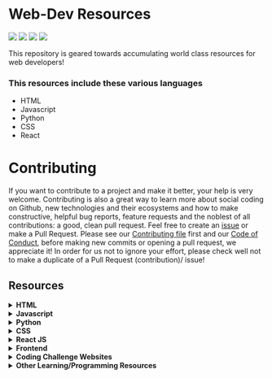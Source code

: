 # Web-Dev Resources

<a href="https://github.com/chryz-hub/web-dev-resources"><img src="https://img.shields.io/badge/PRs-welcome-green"></a> 
<a href="https://github.com/chryz-hub/web-dev-resources"><img src="https://img.shields.io/badge/Contributions-welcome-green"></a> 
<a href="https://github.com/chryz-hub/web-dev-resources/graphs/contributors"><img src="https://img.shields.io/github/contributors/chryz-Hub/web-dev-resources?style=plastic"></a>
<a href="https://github.com/chryz-hub/web-dev-resources/stargazers"><img src="https://img.shields.io/github/stars/chryz-Hub/web-dev-resources?style=plastic"></a>

This repository is geared towards accumulating world class resources for web developers!

### This resources include these various languages

- HTML
- Javascript
- Python
- CSS
- React 


# Contributing

If you want to contribute to a project and make it better, your help is very welcome. Contributing is also a great way to learn more about social coding on Github, new technologies and their ecosystems and how to make constructive, helpful bug reports, feature requests and the noblest of all contributions: a good, clean pull request.
Feel free to create an [issue](https://github.com/chryz-hub/web-dev-resources/issues) or make a Pull Request. Please see our [Contributing file](https://github.com/chryz-hub/web-dev-resources/blob/master/CONTRIBUTING.md)
first and our [Code of Conduct](https://github.com/chryz-hub/web-dev-resources/blob/master/CODE_OF_CONDUCT.md), before making new commits or opening a pull request, we appreciate it!
In order for us not to ignore your effort, please check well not to make a duplicate of a Pull Request (contribution)/ issue!

## Resources

<details><summary><strong> HTML </summary><blockquote></strong>
You can create segments for html blogs, documentations, repositories, books and the rest by adding contents.
<br />
<br />
<details><summary>.html websites </summary><blockquote>
<ul>
  <li><a href="https://html5doctor.com"> HTML5 Doctor</a></li>
  <li><a href="https://www.w3resource.com/html/HTML-tutorials.php">w3resource- HTML</a></li>
  <li><a href="https://www.w3resource.com/html5/introduction.php">w3resource- HTML5</a></li>
  <li><a href="https://progate.com/courses/html">Progate</a></li>
  <li><a href="https://www.codecademy.com/learn/learn-html">Learn HTML- Codecademy</a></li>
  <li><a href="https://scrimba.com/g/ghtml">Introduction to HTML- Scrimba</a></li>
  <li><a href="https://html5rocks.com"> HTML5 Rocks</a></li>
  <li><a href="https://www.afterhoursprogramming.com/tutorial/html/">After Hours Programming</a></li>
  <li><a href="https://htmlreference.io"> HTML5 Reference</a></li>
  <li><a href="https://www.geeksforgeeks.org/html-tutorials/?ref=lbp">GeeksforGeeks</a></li>
  <li><a href="https://html.com/">html.com</a></li>
  <li><a href="https://htmldog.com/"> HTML Dog</a></li>
</ul>
</blockquote></details>

<details><summary> .html courses/videos </summary><blockquote>
<ul>
  <li><a href="https://www.classcentral.com/course/introhtml-4307?utm_source=fcc_medium&utm_medium=web&utm_campaign=cs_programming_july_2021">Introduction to HTML5</a></li>
  <li><a href="https://www.udemy.com/course/practical-html/">Learn Practical HTML Crash Course in 85-Minutes</a></li>
  <li><a href="https://www.udemy.com/course/html-introduction-course-learn-html-in-2-hours/">HTML Introduction Course</a></li>
  <li><a href="https://www.udemy.com/course/web-development-learn-by-doing-html5-css3-from-scratch-introductory/?LSNPUBID=JVFxdTr9V80&ranEAID=JVFxdTr9V80&ranMID=39197&ranSiteID=JVFxdTr9V80-wJX42730UtT4Yv9feNvCuQ&utm_medium=udemyads&utm_source=aff-campaign">Web Development By Doing: HTML / CSS From Scratch</a></li>
  <li><a href="https://www.udemy.com/course/how-i-landed-a-web-development-job-earned-5k-freelancing/?LSNPUBID=JVFxdTr9V80&ranEAID=JVFxdTr9V80&ranMID=39197&ranSiteID=JVFxdTr9V80-_DOkslmcJoCEChR4iCx5bw&utm_medium=udemyads&utm_source=aff-campaign">Learn HTML & CSS: How To Start Your Web Development Career</a></li>
  <li><a href="https://www.udemy.com/course/master-the-basics-of-html5-css3-beginner-web-development/?LSNPUBID=JVFxdTr9V80&ranEAID=JVFxdTr9V80&ranMID=39197&ranSiteID=JVFxdTr9V80-XOO.vj_kLoFIKkCA_..iPg&utm_medium=udemyads&utm_source=aff-campaign">Master the Basics of HTML5 & CSS3: Beginner Web Development</a></li>
</ul>
</blockquote></details>
</details>

<details><summary><strong> Javascript </summary><blockquote></strong>
You can create segments for javascript blogs, documentations, repositories, books and the rest by adding contents.
<br />
<br />
<details><summary> .js websites </summary><blockquote>
<ul>
  <li><a href="https://javascript.info">Javascript.info </a></li>
  <li><a href="https://www.vanillajavascriptprojects.com/">Vanilla Javacript Projects</a></li>
  <li><a href="https://progate.com/courses/es6">Progate</a></li>
  <li><a href="https://www.codecademy.com/catalog/language/javascript">codecademy</a></li>
  <li><a href="https://www.edx.org/learn/javascript">Edx</a></li>
  <li><a href="http://www.thatjsdude.com/interview/js1.html">JS: Interview Algorithm</a></li>
  <li><a href="https://Javascript30.com"> Javascript30</a></li>
  <li><a href="https://www.w3resource.com/javascript/javascript.php">w3resource</a></li>
  <li><a href="https://1loc.dev/"> Javascript Utilities</a></li>
  <li><a href="https://ui.dev/beginners-guide-to-javascript-prototype/">A Beginner's Guide to JavaScript's Prototype </a></li>
  <li><a href="https://www.programiz.com/javascript">Programiz</a></li>
  <li><a href="https://www.afterhoursprogramming.com/tutorial/javascript/">After Hours Programming</a></li>
  <li><a href="https://www.geeksforgeeks.org/javascript-tutorial/?ref=ghm">GeeksforGeeks</a></li>
</ul>
</blockquote></details>

<details><summary> .js courses/videos </summary><blockquote>
<ul>
  <li><a href="https://www.classcentral.com/course/javascript-4295">Interactivity with JavaScript</a></li>
  <li><a href="https://www.classcentral.com/course/web-application-development-4288">Web Application Development with JavaScript and MongoDB</a></li>
  <li><a href="https://www.classcentral.com/course/javascript-basics-36577">JavaScript Basics</a></li>
  <li><a href="https://www.classcentral.com/course/javascript-data-manipulation-43871">Data Manipulation in JavaScript</a></li>
  <li><a href="https://www.classcentral.com/course/edx-programming-for-the-web-with-javascript-8518">Programming for the Web with JavaScript</a></li>
  <li><a href="https://www.freecodecamp.org/learn/javascript-algorithms-and-data-structures/">JavaScript Algorithms and Data Structures</a></li>
  <li><a href="https://www.khanacademy.org/computing/computer-programming/programming">Intro to JS: Drawing & Animation</a></li>
  <li><a href="https://www.khanacademy.org/computing/computer-programming/programming-natural-simulations">Advanced JS: Natural Simulations</a></li>
  <li><a href="https://www.freecodecamp.org/learn/data-visualization/">Data Visualization</a></li>
  <li><a href="https://www.udemy.com/courses/search/?price=price-free&q=free+javascript+courses&sort=relevance&src=ukw">Free Udemy Javascript Courses</a></li>
  <li><a href="https://www.classcentral.com/course/javascript-jquery-json-9568">JavaScript, jQuery, and JSON</a></li>
</ul>
</blockquote></details>

<details><summary> .js repositories </summary><blockquote>
<ul>
  <li><a href="https://github.com/Asabeneh/30-Days-Of-JavaScript">30 Days Of JavaScript</a></li>
  <li><a href="https://github.com/GalvanizeOpenSource/Learn-To-Code-JavaScript">Learn To Code JavaScript</a></li>
  <li><a href="https://github.com/Asabeneh/JavaScript-for-Everyone">JavaScript For Everyone</a></li>
  <li><a href="https://github.com/ryanmcdermott/clean-code-javascript">Clean Code JavaScript</a></li>
  <li><a href="https://github.com/Asabeneh/Functional-Programming-in-JavaScript">Functional Programming in JavaScript</a></li>
  <li><a href="https://github.com/leonardomso/33-js-concepts">33 Concepts Every JavaScript Developer Should Know</a></li>
  <li><a href="https://github.com/30-seconds/30-seconds-of-code">30 seconds of code</a></li>
  <li><a href="https://github.com/thejsway/thejsway">The JavaScript Way</a></li>
  <li><a href="https://github.com/JSsnippets/JavaScript-snippets">JavaScript-snippets </a></li>
  <li><a href="https://github.com/john-smilga/javascript-basic-projects">Javascript Basic Projects</a></li>
  <li><a href="https://github.com/wesbos/beginner-javascript">Beginner JavaScript</a></li>
  <li><a href="https://www.rithmschool.com/courses/javascript-computer-science-fundamentals">Rithm School Computer Science Fundamentals with JavaScript</a></li>
  <li><a href="https://github.com/ironhack-labs/lab-javascript-vikings">LAB | JS Vikings</a></li>
  <li><a href="https://github.com/goldbergyoni/javascript-testing-best-practices">Javascript Testing Best Practices</a></li>
  <li><a href="https://github.com/lydiahallie/javascript-questions">Javascript Questions</a></li>
  <li><a href="https://gist.github.com/Geoff-Ford/c985b67a1a27deadb970d828b6a90282">Master the JavaScript Interview</a></li>
  <li><a href="https://github.com/trekhleb/javascript-algorithms">JavaScript Algorithms and Data Structures</a></li>
  <li><a href="https://github.com/getify/You-Dont-Know-JS">You Don't Know JS Yet</a></li>
  <li><a href="https://github.com/learning-zone/javascript-interview-questions">Learning zone -JavaScript Interview Questions</a></li>
  <li><a href="https://github.com/ganqqwerty/123-Essential-JavaScript-Interview-Questions">123-JavaScript Interview Questions</a></li>
  <li><a href="https://github.com/GitbookIO/javascript">Learn JavaScript</a></li>
  <li><a href="https://github.com/yeungon/In-JavaScript-we-trust">In JS we trust</a></li>
  <li><a href="https://github.com/knaxus/problem-solving-javascript">Problem Solving using Javascript</a></li>
  <li><a href="https://github.com/sadanandpai/javascript-code-challenges">JavaScript Modern Interview Code Challenges</a></li>
  <li><a href="https://github.com/vvscode/js--interview-questions">JS interview questions</a></li>
  <li><a href="https://github.com/kennymkchan/interview-questions-in-javascript">Interview Algorithm Questions in Javascript</a></li>
  <li><a href="https://github.com/micromata/awesome-javascript-learning">Awesome JavaScript Learning</a></li>
  <li><a href="https://github.com/amilajack/js-algorithms">JS Algos</a></li>
  <li><a href="https://github.com/learning-zone/javascript-interview-questions">Learning zone- JavaScript Interview Questions</a></li>
  <li><a href="https://github.com/benoitvallon/computer-science-in-javascript">Computer Science in JavaScript (ES5 and ES6)</a></li>
  <li><a href="https://github.com/rohan-paul/Awesome-JavaScript-Interviews">Awesome JavaScript Interviews</a></li>
  <li><a href="https://github.com/javascript-society/javascript-path">JavaScript Path</a></li>
  <li><a href="https://github.com/sudheerj/javascript-interview-questions">JavaScript Interview Questions & Answers</a></li>
  <li><a href="https://github.com/humanwhocodes/computer-science-in-javascript">Computer Science in JavaScript</a></li>
  <li><a href="https://github.com/mgechev/javascript-algorithms">javascript-algorithms</a></li>
  <li><a href="https://github.com/workshopper/javascripting">JAVASCRIPTING</a></li>
  <li><a href="https://github.com/loiane/javascript-datastructures-algorithms">Learning JavaScript Data Structures and Algorithms</a></li>
  <li><a href="https://github.com/TheOdinProject/javascript-exercises">Javascript Exercises</a></li>
  <li><a href="https://github.com/sorrycc/awesome-javascript">Awesome JavaScript </a></li>
  <li><a href="https://github.com/nas5w/javascript-tips-and-tidbits">JavaScript tips and tidibits</a></li>
  <li><a href="https://github.com/coodict/javascript-in-one-pic">JavaScript in one pic</a></li>
  <li><a href="https://github.com/lydiahallie/javascript-questions">Learn JavaScript</a></li>
  <li><a href="https://github.com/airbnb/javascript">Airbnb JavaScript Style Guide() {</a></li>
  <li><a href="https://github.com/TheAlgorithms/Javascript">The Algorithms - Javascript</a></li>
</ul>
</blockquote></details>

<details><summary> .js blogs </summary><blockquote>
<ul>
    <li><a href="https://dev.to/macmacky/70-javascript-interview-questions-5gfi">70 JavaScript Interview Questions</a></li>
</ul>
</blockquote></details>

<details><summary> .js books </summary><blockquote>
<ul>
  <li><a href="https://ubahthebuilder.gumroad.com/l/js-50">JavaScript Notes and Illustrations (50 concepts)</a></li>
  <li><a href="https://eloquentjavascript.net/">Eloquent JavaScript </a></li>
  <li><a href="https://exploringjs.com/">Exploring JS </a></li>
  <li><a href="https://leanpub.com/thejsway">The JavaScript Way </a></li>
</ul>
</blockquote></details>
</details>

<details><summary><strong> Python </summary><blockquote></strong>
You can create segments for python blogs, documentations, repositories, books and the rest by adding contents.
<br />
<br />
<details><summary> .py websites </summary><blockquote>
<ul>
  <li><a href="https://pythonbasics.org">Python Basics</a></li>
  <li><a href="https://www.w3resource.com/python/python-tutorial.php">w3resource</a></li>
  <li><a href="https://intellipaat.com/blog/tutorial/python-tutorial/">intelliPaat</a></li>
  <li><a href="http://www.alan-g.me.uk/l2p/index.htm">Learning To Program</a></li>
  <li><a href="https://www.afterhoursprogramming.com/tutorial/python/">After Hours Programming</a></li>
  <li><a href="https://learnpython.org">Learn Python</a></li>
  <li><a href="https://py4e.com">Py4e</a></li>
  <li><a href="https://thepythonguru.com/">ThePythonGuru</a></li>
  <li><a href="https://www.python-course.eu/python3_course.php">Python Course</a></li>
  <li><a href="https://stephensugden.com/crash_into_python/">Crash into Python</a></li>
  <li><a href="http://pythontutor.com/">Pyton Tutor</a></li>
  <li><a href="https://diveintopython3.net/">Dive Into Python 3</a></li>
  <li><a href="https://pythonprogramming.net">Python Programming</a></li>
  <li><a href="https://docs.python.org/3/tutorial/index.html">Python Official Documentation</a></li>
  <li><a href="https://automatetheboringstuff.com">Automate the Boring Stuff with Python</a></li>
  <li><a href="https://www.tutorialspoint.com/python/index.htm"> TutorialsPoint</a></li>
  <li><a href="https://www.codecademy.com/catalog/language/python">codecademy</a></li>
  <li><a href="https://www.kaggle.com/learn/python">Kaggle</a></li>
  <li><a href="https://www.w3schools.com/python/">w3schools</a></li>
  <li><a href="https://www.programiz.com/python-programming">Programiz</a></li>
  <li><a href="https://realpython.com">Real Python</a></li>
  <li><a href="https://www.sololearn.com/learning/1073">Sololearn</a></li>
  <li><a href="http://algosaur.us/data-structures-basics/">Algosaurus- A graphic guide to algorithms</a></li>
  <li><a href="https://developers.google.com/edu/python">Google's Python Class</a></li>
  <li><a href="https://www.fullstackpython.com/">Full Stack Python</a></li>
  <li><a href="https://learnxinyminutes.com/docs/python/">Learn X In Y Minutes</a></li>
  <li><a href="https://progate.com/languages/python">Progate</a></li>
  <li><a href="https://www.pythonforbeginners.com/">PythonForBeginners</a></li>
  <li><a href="https://www.edx.org/learn/python">Edx</a></li>
  <li><a href="https://wwhttps://www.geeksforgeeks.org/python-programming-language/">GeeksforGeeks</a></li>
  <li><a href="https://www.pythoncheatsheet.org/">Python Cheatsheet</a></li>
  <li><a href="https://docs.python-guide.org/">The Hitchhiker’s Guide to Python</a></li>
</ul>
</blockquote></details>

<details><summary> .py courses/videos </summary><blockquote>
<ul>
  <li><a href="https://www.coursera.org/learn/python-crash-course">Crash Course on Python</a></li>
  <li><a href="https://www.coursera.org/learn/python">Programming for Everybody (Getting Started with Python)</a></li>
  <li><a href="https://www.coursera.org/learn/python-data">Python Data Structures</a></li>
  <li><a href="https://www.coursera.org/specializations/python-3-programming">Python 3 Programming Specialization</a></li>
  <li><a href="https://www.classcentral.com/course/interactivepython1-408?utm_source=fcc_medium&utm_medium=web&utm_campaign=cs_programming_july_2021">An Introduction to Interactive Programming in Python (Part 1)</a></li>
  <li><a href="https://www.classcentral.com/course/programming1-385?utm_source=fcc_medium&utm_medium=web&utm_campaign=cs_programming_july_2021">Learn to Program: The Fundamentals</a></li>
  <li><a href="https://www.classcentral.com/course/python-programming-9549?utm_source=fcc_medium&utm_medium=web&utm_campaign=cs_programming_july_2021">Python Programming Essentials</a></li>
  <li><a href="https://www.udemy.com/course/free-python/?LSNPUBID=JVFxdTr9V80&ranEAID=JVFxdTr9V80&ranMID=39197&ranSiteID=JVFxdTr9V80-n9wcejNnSiOzMzOge8KRYg&utm_medium=udemyads&utm_source=aff-campaign">Python for Absolute Beginners!</a></li>
  <li><a href="https://www.coursera.org/learn/machine-learning">Machine Learning</a></li>
  <li><a href="https://www.udemy.com/course/complete-python-bootcamp/?ranMID=39197&ranEAID=jU79Zysihs4&ranSiteID=jU79Zysihs4-_AdSId0p3CHnD.c78AXWJQ&utm_source=aff-campaign&utm_medium=udemyads&LSNPUBID=jU79Zysihs4">2021 Complete Python Bootcamp From Zero to Hero in Python</a></li>
  <li><a href="https://www.edx.org/course/introduction-to-computer-science-and-programming-using-python-2">Introduction To Computer Science And Programming Using Python</a></li>
  <li><a href="https://www.youtube.com/watch?v=JJmcL1N2KQs">Python Crash Course by Traversy Media</a></li>
  <li><a href="https://www.udemy.com/course/introduction-to-programming-with-python-beginners-course/?LSNPUBID=JVFxdTr9V80&ranEAID=JVFxdTr9V80&ranMID=39197&ranSiteID=JVFxdTr9V80-l7B_PxBM3rarGy2a37ZOIQ&utm_medium=udemyads&utm_source=aff-campaign">Introduction To Programming with Python</a></li>
  <li><a href="https://www.rithmschool.com/courses/python-fundamentals-part-1">Rithm School Python Fundamentals Part I</a></li>
  <li><a href="https://www.rithmschool.com/courses/python-fundamentals-part-2">Rithm School Python Fundamentals Part II</a></li>
  <li><a href="https://www.udemy.com/course/an-introduction-to-python-programming/?LSNPUBID=JVFxdTr9V80&ranEAID=JVFxdTr9V80&ranMID=39197&ranSiteID=JVFxdTr9V80-nGbPJ1nSdDePVzFs3c.OWA&utm_medium=udemyads&utm_source=aff-campaign">An Introduction to Python Programming</a></li>
  <li><a href="https://www.udemy.com/course/python-3-for-total-beginners/?LSNPUBID=JVFxdTr9V80&ranEAID=JVFxdTr9V80&ranMID=39197&ranSiteID=JVFxdTr9V80-8o.GeO9j_xbjvsLSjKml6A&utm_medium=udemyads&utm_source=aff-campaign">Learn Python 3.6 for Total Beginners</a></li>
  <li><a href="https://www.udemy.com/courses/search/?price=price-free&q=free+python+courses&sort=relevance&src=ukw">Free Udemy Python Courses</a></li>
  <li><a href="https://www.udemy.com/course/try-django-v1-11-python-web-development/?LSNPUBID=JVFxdTr9V80&ranEAID=JVFxdTr9V80&ranMID=39197&ranSiteID=JVFxdTr9V80-KU104N._QL8WSDddp4avHA&utm_medium=udemyads&utm_source=aff-campaign">Try Django 1.11 // Python Web Development</a></li>
  <li><a href="https://www.freecodecamp.org/learn/scientific-computing-with-python/">Scientific Computing with Python</a></li>
  <li><a href="https://www.freecodecamp.org/learn/data-analysis-with-python/">Data Analysis with Python</a></li>
  <li><a href="https://www.udemy.com/course/100-days-of-code/">100 Days of Code - The Complete Python Pro Bootcamp for 2021</a></li>
  <li><a href="https://www.udemy.com/course/python-the-complete-python-developer-course/">Learn Python Programming Masterclass</a></li>
  <li><a href="https://www.youtube.com/watch?v=vQqisFjAnsE&list=PLpMTHmi814W0nSToTOC0Q18kREOjcJspW">Python Tutorial Based on the Official Documentation</a></li>
  <li><a href="https://www.freecodecamp.org/learn/machine-learning-with-python/">Machine Learning with Python</a></li>
</ul>
</blockquote></details>

<details><summary> .py repositories </summary><blockquote>
<ul>
 <li><a href="https://github.com/realpython/python-guide">Hitchhiker's Guide to Python</a></li>
 <li><a href="https://github.com/vinta/awesome-python">Awesome Python</a></li>
 <li><a href="https://github.com/rasbt/python_reference">Python Reference</a></li>
 <li><a href="https://github.com/quobit/awesome-python-in-education">awesome-python-in-education</a></li>
 <li><a href="https://github.com/huangsam/ultimate-python">Ultimate Python study guide</a></li>
 <li><a href="https://github.com/30-seconds/30-seconds-of-python">30 seconds of python</a></li>
 <li><a href="https://github.com/GalvanizeOpenSource/python-resources">python-resources</a></li>
 <li><a href="https://github.com/Asabeneh/Python">Python</a></li>
 <li><a href="https://github.com/arpan74/ctci-python-solutions">Cracking the Coding Interview in Python</a></li>
 <li><a href="https://github.com/towardsai/tutorials">Tutorials</a></li>
  <li><a href="https://github.com/devAmoghS/Python-Interview-Problems-for-Practice">Python Interview Problems For Practice</a></li>
 <li><a href="https://github.com/ProgrammingHero1/100-plus-python-coding-problems-with-solutions">100 Plus Python Coding Problems With Solutions</a></li>
 <li><a href="https://github.com/amboulouma/python-ultimate-tutorial">Python Ultimate Tutorial</a></li>
 <li><a href="https://github.com/AsciiKay/Beginners-Python-Examples">Beginners-Python-Programs</a></li>
 <li><a href="https://github.com/Akuli/python-tutorial">Python programming tutorial for beginners</a></li>
 <li><a href="https://github.com/jerry-git/learn-python3">learn-python3</a></li>
 <li><a href="https://github.com/nairuzabulhul/.CodeBits">CodeBits</a></li>
  <li><a href="https://github.com/learning-zone/python-interview-questions">Python Interview Questions</a></li>
 <li><a href="https://github.com/gautam1858/python-awesome">python-awesome</a></li>
 <li><a href="https://github.com/talkpython/100daysofcode-with-python-course">100 DaysOfCode with Python</a></li>
 <li><a href="https://github.com/Asabeneh/30-Days-Of-Python">30 Days Of Python</a></li>
 <li> <a href ="https://github.com/ForrestKnight/open-source-cs-python">The Python Open Source Computer Science Degree</a></li>
 <li><a href="https://github.com/pamoroso/free-python-books">Free Python Books</a></li>
 <li><a href="https://github.com/xxg1413/python">FlyPython</a></li>
 <li><a href="https://github.com/darkprinx/break-the-ice-with-python">Break The Ice With Python</a></li>
 <li><a href="https://github.com/Junnplus/awesome-python-books">Awesome Python Books</a></li>
 <li><a href="https://github.com/trekhleb/learn-python">learn-python</a></li>
 <li><a href="https://github.com/joaoventura/full-speed-python">full-speed-python</a></li>
 <li><a href="https://github.com/TheAlgorithms/Python">The Algorithms - Python</a></li>
</ul>
</blockquote></details>

<details><summary> .py podcasts </summary><blockquote>
<ul>
  <li><a href="https://djangochat.com/">Django Chat</a></li>
  <li><a href="https://podcastinit.com/">Podcast.\_\_init__</a></li>
  <li><a href="https://pythonbytes.fm">Python Bytes</a></li>
  <li><a href="https://runninginproduction.com/">Running in Production</a></li>
  <li><a href="https://talkpython.fm/">Talk Python To Me</a></li>
  <li><a href="https://realpython.com/podcasts/rpp/">The Real Python Podcast</a></li>
  <li><a href="https://testandcode.com/">Test and Code</a></li>
</ul>
</blockquote></details>

<details><summary> .py blogs </summary><blockquote>
<ul>
  <li><a href="https://dev.to/aatmaj/launching-the-learning-python-course-5f31">Learning Python course</a></li>
</ul>
</blockquote></details>

<details><summary> .py books </summary><blockquote>
<ul>
  <li><a href="https://greenteapress.com/wp/think-python-2e/">Think Python</a></li>
  <li><a href="https://greenteapress.com/wp/learning-with-python/">Learning with Python- How to Think Like a Computer Scientist</a></li>
  <li><a href="https://www.pdfdrive.com/learning-python-powerful-object-oriented-programming-e169780738.html">Learning Python: powerful object-oriented programming</a></li>
  <li><a href="https://www.pdfdrive.com/introduction-to-machine-learning-with-python-e58337749.html">Introduction to Machine Learning with Python</a></li>
  <li><a href="https://python.swaroopch.com/">A Byte of Python</a></li>
  <li><a href="https://pymbook.readthedocs.io/en/latest/index.html#welcome-to-python-for-you-and-me">Python for you and me</a></li>
  <li><a href="https://greenteapress.com/wp/learning-with-python/">Learning with Python: How to Think Like a Computer Scientist</a></li>
  <li><a href="https://nostarch.com/beyond-basic-stuff-python">Beyond the Basic Stuff with Python</a></li>
  <li><a href="https://nostarch.com/Dive-Into-Algorithms">Dive Into Algorithms</a></li>
  <li><a href="https://nostarch.com/crackingcodes">Cracking Codes with Python</a></li>
  <li><a href="https://www.pdfdrive.com/python-cookbook-recipes-for-mastering-python-3-e187326224.html">Python Cookbook: Recipes for Mastering Python 3</a></li>
  <li><a href="https://www.academia.edu/44608760/GLOBAL_EDITION_FOURTH_EDITION_Starting_Out_with_Python">Starting Out With Python</a></li>
  <li><a href="https://learnpythonthehardway.org/book/">Learn Python The Hard Way</a></li>
  <li><a href="https://inventwithpython.com/invent4thed/">Invent Your Own Computer Games with Python</a></li>
  <li><a href="https://www.pdfdrive.com/python-crash-course-a-hands-on-project-based-introduction-to-programming-e190067998.html">Python Crash Course: A Hands-On, Project-Based Introduction to Programming</a></li>
  <li><a href="https://www.pdfdrive.com/fluent-python-e175513143.html">Fluent Python</a></li>
</ul>
</blockquote></details>

<details><summary> .py newsletters </summary><blockquote>
<ul>
  <li><a href="http://pycoders.com/">Pycoder's Weekly</a></li>
  <li><a href="https://realpython.com/python-tricks/">Python Tricks</a></li>
  <li><a href="http://www.pythonweekly.com/">Python Weekly</a></li>
</ul>
</blockquote></details>
</details>


<details><summary><strong> CSS </summary><blockquote></strong>
You can create segments for css blogs, documentations, repositories, books and the rest by adding contents.
<br />
<br />
<details><summary> .css websites </summary><blockquote>
<ul>
  <li><a href="https://css-tricks.com">CSS tricks </a></li>
  <li><a href="https://cssreference.io"> CSS Reference</a></li>
  <li><a href="https://www.w3resource.com/css/CSS-tutorials.php">CSS Tutorials</a></li>
  <li><a href="https://www.afterhoursprogramming.com/tutorial/css/">After Hours Programming</a></li>
  <li><a href="https://cssportal.com">CSS Portal</a></li>
  <li><a href="https://enjoycss.com">Enjoy CSS</a></li>
  <li><a href="https://csslayout.io/">CSS Layout </a></li>
  <li><a href="https://cssdeck.com">CSS Deck</a></li>
  <li><a href="https://webcode.tools/css-generator">Web Tools</a></li>
  <li><a href="https://csstriggers.com">CSS Triggers</a></li>
  <li><a href="https://www.geeksforgeeks.org/css-tutorials/?ref=lbp">GeeksforGeeks</a></li>
  <li><a href="https://cubic-bezier.com">Cubic Bezier</a></li>
  <li><a href="https://www.w3schools.com/css/default.asp">W3 Schools</a></li>
</ul>
</blockquote></details>

<details><summary> .css courses/videos </summary><blockquote>
<ul>
  <li><a href="https://www.classcentral.com/course/introcss-4294?utm_source=fcc_medium&utm_medium=web&utm_campaign=cs_programming_july_2021">Introduction to CSS3</a></li>
</ul>
</blockquote></details>

<details><summary> .css games </summary><blockquote>
<ul>
  <li><a href="https://cssbattle.dev">CSS Battle</a></li>
  <li><a href="https://flukeout.github.io/"> CSS Diner</a></li>
  <li><a href="https://gridcritters.com">Grid Critters</a></li>
  <li><a href="https://cssgridgraden.com">Grid Garden</a></li>
  <li><a href="https://codepip.com">Codepip</a></li>
  <li><a href="https://flexboxdefense.com">Flexbox Defense</a></li>
  <li><a href="https://mastery.games/flexboxzombies/">Flexbox Zombies</a></li>
  <li><a href="https://flexboxfroggy.com">Flexbox Froggy</a></li>
</ul>
</blockquote></details>

<details><summary> .css repositories </summary><blockquote>
<ul>
  <li><a href="https://github.com/airbnb/javascript/tree/master/react">Airbnb React/JSX Style Guide</a></li>
  <li><a href="https://github.com/30-seconds/30-seconds-of-css">30 seconds of css</a></li>
  <li><a href="https://github.com/learning-zone/css-interview-questions">Learning zone- CSS interview questions</a></li>
  <li><a href="https://github.com/micromata/awesome-css-learning">Awesome CSS Learning</a></li>
  <li><a href="https://github.com/troxler/awesome-css-frameworks">Awesome CSS Frameworks</a></li>
  <li><a href="https://github.com/you-dont-need/You-Dont-Need-JavaScript">You Don't Need JavaScript</a></li>
</ul>
</blockquote></details>
</details>

<details><summary><strong> React JS </summary><blockquote></strong>
You can create segments for react blogs, documentations, repositories, books and the rest by adding contents.
<br />
<br />
<details><summary> .js(react) websites </summary><blockquote>
<ul>
  <li><a href="https://reactjs.org/docs/getting-started.html">React Docs</a></li>
  <li><a href="https://www.devintro.com/p/free-ultimate-react-resources-zero">Free ultimate React resources. Zero to Hero in React</a></li>
  <li><a href="https://progate.com/courses/react">Progate</a></li>
  <li><a href="https://ui.dev/react-interview-questions/"> React Interview Questions</a></li>
  <li><a href="https://www.geeksforgeeks.org/reactjs-tutorials/?ref=lbp">GeeksforGeeks</a></li>
  <li><a href="https://reactforbeginners.com/">React For Beginners</a></li>
</ul>
</blockquote></details>

<details><summary> .js(react) repositories </summary><blockquote>
<ul>
  <li><a href="https://github.com/Asabeneh/30-Days-Of-React">30 Days Of React</a></li>
  <li><a href="https://github.com/enaqx/awesome-react">Awesome React</a></li>
  <li><a href="https://github.com/necolas/react-native-web">React Native for Web</a></li>
  <li><a href="https://github.com/kriasoft/react-starter-kit">React Starter Kit</a></li>
  <li><a href="https://github.com/reactjs">React Community</a></li>
  <li><a href="https://github.com/learning-zone/react-interview-questions">Learning zone- React Interview Questions</a></li>
  <li><a href="https://github.com/jondot/awesome-react-native">Awesome React Native</a></li>
  <li><a href="https://github.com/sudheerj/reactjs-interview-questions">React Interview Questions & Answers</a></li>
  <li><a href="https://github.com/30-seconds/30-seconds-of-react">30 seconds of react</a></li>
  <li><a href="https://github.com/brillout/awesome-react-components">Absolutely Awesome React Components & Libraries</a></li>
  <li><a href="https://github.com/Asabeneh/React-For-Everyone">React For Everyone</a></li>
  <li><a href="https://github.com/wesbos/React-For-Beginners-Starter-Files">React For Beginners</a></li>
</ul>
</blockquote></details>

<details><summary> .js(react) courses/videos </summary><blockquote>
<ul>
  <li><a href="https://www.freecodecamp.org/news/learn-react-js-in-this-free-7-hour-course/">Learn React JS in This Free 7-Hour Course</a></li>
  <li><a href="https://scrimba.com/playlist/p7P5Hd">Learn React for free</a></li>
  <li><a href="https://www.classcentral.com/course/react-native-11687">Multiplatform Mobile App Development with React Native</a></li>
  <li><a href="https://www.classcentral.com/course/front-end-react-11322">Front-End Web Development with React</a></li>
  <li><a href="https://www.classcentral.com/course/edx-introduction-to-reactjs-8770">Introduction to ReactJS</a></li>
  <li><a href="https://www.classcentral.com/course/edx-cs50-s-mobile-app-development-with-react-native-11505">CS50's Mobile App Development with React Native</a></li>
  <li><a href="https://www.classcentral.com/course/edx-react-router-and-redux-11641">React Router and Redux</a></li>
  <li><a href="https://www.classcentral.com/course/youtube-react-tutorials-45764">React Tutorials</a></li>
  <li><a href="https://www.classcentral.com/course/edx-developing-cloud-applications-with-node-js-and-react-20968">Developing Cloud Applications with Node.js and React</a></li>
  <li><a href="https://www.classcentral.com/course/udemy-react-vs-angular-vs-vuejs-by-example-27055">React vs Angular vs Vue.js by Example</a></li>
  <li><a href="https://www.classcentral.com/course/youtube-complete-react-tutorial-with-redux-45791">Complete React Tutorial (with Redux)</a></li>
  <li><a href="https://www.classcentral.com/course/youtube-react-redux-firebase-app-tutorial-45792">React, Redux & Firebase App Tutorial</a></li>
  <li><a href="https://www.classcentral.com/course/udemy-new-react-firebase-real-time-serverless-app-32088">React + Firebase: For Beginners</a></li>
  <li><a href="https://www.classcentral.com/course/youtube-react-native-tutorial-for-beginners-45789">React Native Tutorial for Beginners</a></li>
  <li><a href="https://www.classcentral.com/course/udemy-learning-react-and-redux-decoupling-with-st-26992">React and Redux Masterclass</a></li>


</ul>
</blockquote></details>
</details>

<details><summary><strong> Frontend </summary><blockquote></strong>
You can create segments for frontend development blogs, documentations, repositories, books and the rest by adding contents.
<br />
<br />
<details><summary> frontend websites </summary><blockquote>
<ul>
  <li><a href="https://www.frontendmentor.io/">Frontend Mentor | Front-end coding challenges using a real-life workflow</a></li>
  <li><a href="https://responsive.page/">Responsive Design Patterns</a></li>
  <li><a href="https://internetingishard.com/">Interneting is hard (But it doesn’t have to be)</a></li>
  <li><a href="https://getfrontend.tips/all.html">Front-end Tips</a></li>
  <li><a href="https://thatjsdude.com/interview/">Front end Interview Questions</a></li>
  <li><a href="https://developer.mozilla.org/en-US/docs/Learn/Front-end_web_developer">MDN- Front end web developer</a></li>
</ul>
</blockquote></details>

<details><summary> frontend courses/videos </summary><blockquote>
<ul>
  <li><a href="https://www.udemy.com/course/foundations-of-front-end-development/?LSNPUBID=JVFxdTr9V80&ranEAID=JVFxdTr9V80&ranMID=39197&ranSiteID=JVFxdTr9V80-mf814mAIGx6aIlDbmfeu8Q&utm_medium=udemyads&utm_source=aff-campaign">Foundations of Front-End Web Development</a></li>
  <li><a href="https://www.classcentral.com/course/kadenze-web-coding-fundamentals-html-css-and-javascript-3781">Web Coding Fundamentals: HTML, CSS and Javascript</a></li>
  <li><a href="https://www.khanacademy.org/computing/computer-programming/html-css">Intro to HTML/CSS: Making webpages
  <li><a href="http://www.dontfeartheinternet.com/">Don’t Fear the Internet</a></li>
  <li><a href="https://www.classcentral.com/course/freecodecamp-front-end-libraries-34061">Front End Development Libraries</a></li>
  <li><a href="https://www.classcentral.com/course/udacity-intro-to-html-and-css-2659?utm_source=fcc_medium&utm_medium=web&utm_campaign=cs_programming_july_2021">Intro to HTML and CSS</a></li>
  <li><a href="https://www.classcentral.com/course/web-frameworks-4240">Front-End Web UI Frameworks and Tools</a></li>
  <li><a href="https://www.freecodecamp.org/learn/responsive-web-design/">Responsive Web Design</a></li>
  <li><a href="https://www.classcentral.com/course/html-css-javascript-for-web-developers-4270">HTML, CSS, and Javascript for Web Developers</a></li>
  <li><a href="https://www.classcentral.com/course/duke-programming-web-4256">Programming Foundations with JavaScript, HTML and CSS</a></li>
  <li><a href="https://www.freecodecamp.org/learn/front-end-libraries/">Front End Development Libraries</a></li>
</ul>
</blockquote></details>

<details><summary> frontend repositories </summary><blockquote>
<ul>
  <li><a href="https://github.com/thedaviddias/Front-End-Checklist">Front End Checklist</a></li>
  <li><a href="https://github.com/h5bp/Front-end-Developer-Interview-Questions">Front end Developer Interview Questions</a></li>
  <li><a href="https://github.com/khan4019/front-end-Interview-Questions">Front end Interview Questions</a></li>
  <li><a href="https://github.com/sunil12738/frontend-developer-interview-questions">Frontend UI Developer Interview Questions</a></li>
  <li><a href="https://github.com/wwwebman/front-end-interview-questions">Front End Interview Questions and Answers</a></li>
  <li><a href="https://github.com/yangshun/front-end-interview-handbook">Front End Interview   Handbook</a></li>
  <li><a href="https://github.com/harishekhar/frontend-interview-questions">Interview Questions</a></li>
  <li><a href="https://github.com/MarkoDenic/web-development-resources">Awesome Web Development Resources</a></li>
  <li><a href="https://github.com/bcherny/frontend-interview-questions">The Best Frontend JavaScript Interview Questions: Answers</a></li>
  <li><a href="https://github.com/markodenic/awesome-html-css-js-tips">Awesome HTML/CSS/JS Tips</a></li>
</ul>
</blockquote></details>

<details><summary> frontend bootcamps </summary><blockquote>
<ul>
  <li><a href="https://frontendmasters.com/bootcamp/?utm_source=css-tricks&utm_medium=website&utm_campaign=css-tricks-blog-post">Frontend Masters Web Development Bootcamp</a></li>
</ul>
</blockquote></details>
</details>

<details><summary><strong> Coding Challenge Websites </summary><blockquote></strong>
  <ul>
    <li><a href="https://www.topcoder.com/challenges/?pageIndex=1">TopCoder</a></li>
    <li><a href="https://www.coderbyte.com/">Coderbyte </a></li>
    <li><a href="https://projecteuler.net/">ProjectEuler </a></li>
    <li><a href="https://www.hackerrank.com/dashboard">HackerRank </a></li>
    <li><a href="https://www.codechef.com/">CodeChef </a></li>
    <li><a href="https://exercism.io/">exercism </a></li>
    <li><a href="https://www.codewars.com/">Codewars </a></li>
    <li><a href="https://leetcode.com/">LeetCode </a></li>
    <li><a href="https://www.spoj.com/">SPOJ</a></li>
    <li><a href="https://www.codingame.com/">CodinGame</a></li>
    <li><a href="http://www.hackerearth.com/">HackerEarth</a></li>
    <li><a href="https://www.reddit.com/r/dailyprogrammer">DailyProgrammer</a></li>
    <li><a href="https://codility.com/programmers/">Codility</a></li>
    <li><a href="http://www.codeeval.com/">CodeEval </a></li>
    <li><a href="http://rosalind.info/problems/locations/">Rosalind</a></li>
    <li><a href="http://codeforces.com/">Codeforces</a></li>
    <li><a href="https://www.kaggle.com/">Kaggle</a></li>
    <li><a href="https://geektastic.com/">geektastic</a></li>
    <li><a href="http://www.programmr.com/">Programmr</a></li>
    <li><a href="https://codegym.cc/">CodeGym</a></li>
    <li><a href="https://www.interviewcake.com/">Interview Cake</a></li>
    <li><a href="https://www.dailycodingproblem.com/">Daily Coding Problem</a></li> 
    <li><a href="https://codepen.io/challenges">CodePen</a></li>
    <li><a href="https://www.pramp.com/#/">Pramp</a></li>
    <li><a href="https://screeps.com/">Screeps</a></li>
    <li><a href="https://adventofcode.com/">Advent Of Code</a></li>
    <li><a href="https://open.kattis.com/">Kattis</a></li>
    <li><a href="https://www.testdome.com/">Testdome </a></li>
    <li><a href="https://www.halite.io/">Halite </a></li>
    <li><a href="https://practity.com/">Practity </a></li>
    <li><a href="https://dmoj.ca/">DMOJ </a></li>
    <li><a href="https://www.codeabbey.com/">Codeabbey </a></li>
    <li><a href="https://www.interviewbit.com/">InterviewBit</a></li>
    <li><a href="https://interviewing.io/">interviewing.io</a></li>
    <li><a href="https://practice.geeksforgeeks.org/">GeeksForGeeks</a></li>
    <li><a href="https://www.urionlinejudge.com.br/judge/en/login">URI Online Judge</a></li>
    <li><a href="https://challenges.reply.com/tamtamy/home.action">Reply Challenges</a></li>
    <li><a href="https://codingcompetitions.withgoogle.com/kickstart">Kick Start</a></li>
    <li><a href="https://codingcompetitions.withgoogle.com/codejam">Code Jam</a></li>
    <li><a href="https://codingbat.com/">CodingBat</a></li>
    <li><a href="https://codesignal.com/">CodeSignal</a></li>
    <li><a href="https://edabit.com/">Edabit</a></li>
    <li><a href="http://www.pythonchallenge.com/">PythonChallenge</a></li>
    <li><a href="https://dare2compete.com/">Dare2Compete </a></li>
    <li><a href="https://judocoder.com/challenges/">JudoCoder </a></li>
  </ul>
</blockquote></details>
</details>

<details><summary><strong> Other Learning/Programming Resources </summary><blockquote></strong>

<details><summary>Repositories</summary><blockquote>
<ul>
    <li><a href="https://github.com/microsoft/Web-Dev-For-Beginners">Web Dev For Beginners</a></li>
    <li><a href="https://github.com/EbookFoundation/free-programming-books">Free Programming Books</a></li>
    <li><a href="https://github.com/MunGell/awesome-for-beginners">Awesome Beginner Friendly Projects</li>
    <li><a href="https://github.com/jwasham/coding-interview-university">Coding Interview University </a></li>
    <li><a href="https://github.com/AkashSingh3031/The-Complete-FAANG-Preparation">The Complete FAANG Preparation</a></li>
    <li><a href="https://github.com/gothinkster/realworld">Real World</a></li>
    <li><a href="https://github.com/sagivo/algorithms">Algorithms</a></li>
    <li><a href="https://github.com/sherxon/AlgoDS">Algorithms and Data Structures</a></li>
    <li><a href="https://github.com/pytorch/tutorials">PyTorch Tutorials</a></li>
    <li><a href="https://github.com/ankit404/design-resources">Design Resources For Developers</a></li>
    <li><a href="https://github.com/smv1999/CompetitiveProgrammingQuestionBank">Competitive Programming Question Bank</a></li>
    <li><a href="https://github.com/jamiebuilds/itsy-bitsy-data-structures">Itsy Bitsy Data Structures</a></li>
    <li><a href="https://github.com/iamtodor/data-science-interview-questions-and-answers">Data Science Interview Questions And Answers</a></li>
    <li><a href="https://github.com/Just-A-Visitor/Algorithmic-Pseudocode">Algorithmic Pseudocode</a></li>
    <li><a href="https://github.com/FAQGURU/FAQGURU">FAQ GURU</a></li>
    <li><a href="https://github.com/sherxon/DataScienceResources">Data Science Resources</a></li>
    <li><a href="https://github.com/learning-zone/website-templates#html5-website-templates-for-begginers-and-professionals">HTML5 Website Templates (For Begginers and Professionals)</a></li>
    <li><a href="https://github.com/sudheerj/vuejs-interview-questions">Vuejs Interview Questions</a></li>
    <li><a href="https://github.com/sachuverma/DataStructures-Algorithms">DATA STRUCTURES & ALGORITHMS</a></li>
    <li><a href="https://github.com/devAmoghS/Machine-Learning-with-Python">Machine Learning-With Python</a></li>
    <li><a href="https://github.com/rbhatia46/Data-Science-Interview-Resources">Data Science Interview Resources </a></li>
    <li><a href="https://github.com/MrMimic/data-scientist-roadmap">Data Scientist Roadmap</a></li>
    <li><a href="https://github.com/mtdvio/every-programmer-should-know">Every Programmer Should Know </a></li>
    <li><a href="https://github.com/alexeygrigorev/data-science-interviews">Data Science Interviews</a></li>
    <li><a href="https://github.com/binhnguyennus/awesome-scalability">Awesome Scalability</a></li>
    <li><a href="https://github.com/twowaits/SDE-Interview-Questions">SDE Interview Questions</a></li>
    <li><a href="https://github.com/checkcheckzz/system-design-interview">System Design Interview</a></li>
    <li><a href="https://github.com/donnemartin/interactive-coding-challenges">Interactive Coding Challenges</a></li>
    <li><a href="https://github.com/GalvanizeOpenSource/100-ds-problems">100 Data Science Programming Problems</a></li>
    <li><a href="https://github.com/elsewhencode/project-guidelines">Project Guidelines</a></li>
    <li><a href="https://github.com/AsishRaju/450-DSA">450-DSA Cracker </a></li>
    <li><a href="https://github.com/khangich/machine-learning-interview">Machine Learning Interviews</a></li>
    <li><a href="https://github.com/Olshansk/interview">Interview</a></li>
    <li><a href="https://github.com/goldbergyoni/javascript-testing-best-practices">JavaScript & Node.js Best Testing Practices</a></li>
    <li><a href="https://github.com/sudheerj/angular-interview-questions">Angular Interview Questions & Answers</a></li>
    <li><a href="https://github.com/GalvanizeOpenSource/100-ds-problems">100 Data Science Programming Problems</a></li>
    <li><a href="https://github.com/prasadgujar/low-level-design-primer">Interlow level design primerview</a></li>
    <li><a href="https://github.com/amilajack/reading">Computer Science Reading List</a></li>
    <li><a href="https://github.com/Olshansk/interview">Interview</a></li>
    <li><a href="https://github.com/aershov24/web-developer-interview-questions">Web Developer Interview Questions</a></li>
    <li><a href="https://github.com/goldbergyoni/various-testing-examples">Javascript Testing A-Z</a></li>
    <li><a href="https://github.com/goldbergyoni/ui-testing-best-practices">UI Testing Best Practices</a></li>
    <li><a href="https://github.com/goldbergyoni/nodebestpractices">Node.js Best Practices</a></li>
    <li><a href="https://github.com/puncsky/system-design-and-architecture">System Design and Architecture</a></li>
    <li><a href="https://github.com/jdsutton/Technical-Interview-Megarepo">Technical Interview Megarepo</a></li>
    <li><a href="https://github.com/indy256/Full-stack-Developer-Interview-Questions-and-Answers">Full-stack Developer Interview Questions and Answers</a></li>
    <li><a href="https://github.com/kdn251/interviews">Interviews</a></li>
    <li><a href="https://github.com/louisfb01/start-machine-learning-in-2020">Start Machine Learning</a></li>
    <li><a href="https://github.com/arialdomartini/Back-End-Developer-Interview-Questions">Back-End Developer Interview Questions</a></li>
    <li><a href="https://github.com/apptension/developer-handbook">Developer Handbook</a></li>
    <li><a href="https://github.com/30-seconds/30-seconds-of-interviews">30 seconds of interviews</a></li>
     <li><a href="https://github.com/TheAlgorithms/Algorithms-Explanation">Algorithms-Explanation</a></li>
    <li><a href="https://github.com/jasonbarry/github-actions-starter-pack">GitHub Actions Starter Pack</a></li>
    <li><a href="https://github.com/DopplerHQ/awesome-interview-questions">Awesome Interviews </a></li>
    <li><a href="https://github.com/public-apis/public-apis">Public APIs </a></li>
    <li> <a href ="https://github.com/ForrestKnight/open-source-cs">The Open Source Computer Science Degree</a></li>
    <li><a href="https://github.com/viraptor/reverse-interview">Reverse interview</a></li>
    <li><a href="https://github.com/donnemartin/system-design-primer">The System Design Primer</a></li>
    <li><a href="https://github.com/ashleymcnamara/learn_to_code">learn to code </a></li>
    <li><a href="https://github.com/ripienaar/free-for-dev">Free For Dev</a></li>
    <li><a href="https://github.com/jayshah19949596/CodingInterviews">Coding Interviews</a></li>
    <li><a href="https://github.com/kamranahmedse/developer-roadmap">Developer Roadmap </a></li>
    <li><a href="https://github.com/sindresorhus/awesome">Awesome</a></li>
    <li><a href="https://github.com/open-guides/og-aws">OG AWS</a></li>
    <li><a href="https://github.com/aershov24/full-stack-interview-questions">Full Stack Interview Questions </a></li>
    <li><a href="https://github.com/kettanaito/naming-cheatsheet">Naming cheatsheet</a></li>
    <li><a href="https://github.com/learning-zone/nodejs-interview-questions">Node.js Interview Questions</a></li>
    <li><a href="https://github.com/yangshun/tech-interview-handbook">Tech Interview Handbook</a></li>
  </ul>
</blockquote></details>

<details><summary> Courses/Videos </summary><blockquote>
<ul>
  <li><a href="https://www.classcentral.com/course/edx-cs50-s-introduction-to-computer-science-442?utm_source=fcc_medium&utm_medium=web&utm_campaign=cs_programming_july_2021">CS50's Introduction to Computer Science</a></li>
  <li><a href="https://www.classcentral.com/course/edx-computer-science-101-2175?utm_source=fcc_medium&utm_medium=web&utm_campaign=cs_programming_july_2021">Computer Science 101</a></li>
  <li><a href="https://www.classcentral.com/course/edx-programming-basics-1650?utm_source=fcc_medium&utm_medium=web&utm_campaign=cs_programming_july_2021">Programming Basics</a></li>
  <li><a href="https://www.khanacademy.org/computing/computer-science/algorithms">Computer Science Algorithms</a></li>
</ul>
</blockquote></details>

<details><summary> Blogs </summary><blockquote>
<ul>
  <li><a href="https://katemats.com/blog/interview-questions/">Epic List of Interview Questions</a></li>
  <li><a href="https://blog.pramp.com/top-8-mistakes-in-technical-interviews-according-to-data-27d2572bda1f">Technical Interviews: the 8 Most Common Mistakes Programmers Make</a></li>
  <li><a href="https://medium.com/nerd-for-tech/software-development-life-cycle-cde7f069d5f3?source=rss-c38e7450a841------2">Software Development Life Cycle</a></li>
  <li><a href="http://nirvacana.com/thoughts/2013/07/08/becoming-a-data-scientist/">Becoming a Data Scientist – Curriculum via Metromap </a></li>
  <li><a href="https://medium.com/nerd-for-tech/software-testing-74d197498082">Software Testing</a></li>
  <li><a href="https://triplebyte.com/blog/how-to-pass-a-programming-interview">How to pass a programming interview</a></li>
  <li><a href="https://www.interviewcake.com/coding-interview-tips">Coding Interview Tips</a></li>
</ul>
</blockquote></details>
</details>
